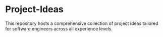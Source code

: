 # Project-Ideas

This repository hosts a comprehensive collection of project ideas tailored for software engineers across all experience levels.
